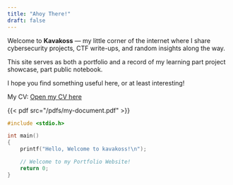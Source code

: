 ```yaml
---
title: "Ahoy There!"
draft: false
---
```

Welcome to **Kavakoss** — my little corner of the internet where I share cybersecurity projects, CTF write-ups, and random insights along the way.

This site serves as both a portfolio and a record of my learning part project showcase, part public notebook.

I hope you find something useful here, or at least interesting!

My CV: [Open my CV here](https://docs.google.com/document/d/1nw5P6FHbC7i8jZSypQbgJ86JdWPjvcC6TIY64ooZ0xE/edit?usp=sharing)

{{< pdf src="/pdfs/my-document.pdf" >}}

```c {lineNos=false}
#include <stdio.h>

int main()
{
    printf("Hello, Welcome to kavakoss!\n");

    // Welcome to my Portfolio Website!
    return 0;
}
```